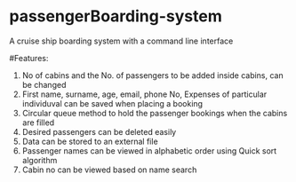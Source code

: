 # passengerBoarding-system

A cruise ship boarding system with a command line interface

#Features:

1. No of cabins and the No. of passengers to be added inside cabins, can be changed
2. First name, surname, age, email, phone No, Expenses of particular individuval can be saved when placing a booking
3. Circular queue method to hold the passenger bookings when the cabins are filled
4. Desired passengers can be deleted easily
5. Data can be stored to an external file
6. Passenger names can be viewed in alphabetic order using Quick sort algorithm
7. Cabin no can be viewed based on name search
